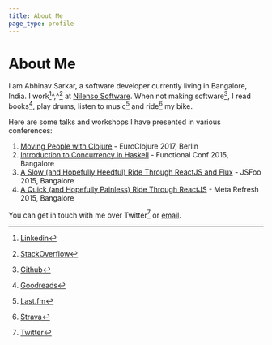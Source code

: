```yaml
---
title: About Me
page_type: profile
---
```

# About Me

I am Abhinav Sarkar, a software developer currently living in Bangalore, India. I work[^linkedin]^,^[^stackoverflow] at [Nilenso Software]. When not making software[^github], I read books[^goodreads], play drums, listen to music[^last.fm] and ride[^strava] my bike.

Here are some talks and workshops I have presented in various conferences:

1. [Moving People with Clojure] - EuroClojure 2017, Berlin
1. [Introduction to Concurrency in Haskell] - Functional Conf 2015, Bangalore
1. [A Slow (and Hopefully Heedful) Ride Through ReactJS and Flux][1] - JSFoo 2015, Bangalore
1. [A Quick (and Hopefully Painless) Ride Through ReactJS][2] - Meta Refresh 2015, Bangalore

You can get in touch with me over Twitter[^twitter] or [email].

[^linkedin]: [Linkedin](http://in.linkedin.com/in/abhinavsarkar)
[^stackoverflow]: [StackOverflow](https://stackoverflow.com/story/abhinavsarkar)
[^github]: [Github](https://github.com/abhin4v)
[^goodreads]: [Goodreads](http://www.goodreads.com/user/show/24614151-abhinav-sarkar)
[^last.fm]: [Last.fm](http://last.fm/user/abhin4v)
[^strava]: [Strava](http://www.strava.com/athletes/3485865)
[^twitter]: [Twitter](https://twitter.com/abhin4v)

[Nilenso Software]: https://nilenso.com
[Moving People with Clojure]: https://www.youtube.com/watch?v=3y7xzH8jB8A
[Introduction To Concurrency In Haskell]: https://www.youtube.com/watch?v=uVK3t-5wWew
[1]: https://web.archive.org/web/20151024091258/https://jsfoo.in/2015/reactjs-workshop
[2]: https://web.archive.org/web/20160629192412/https://metarefresh.talkfunnel.com/2015/1326-a-quick-and-hopefully-painless-ride-through-reactj
[email]: mailto:abhinav@abhinavsarkar.net
